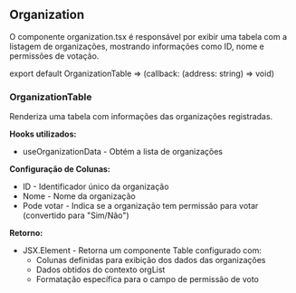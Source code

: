 ## Organization
O componente organization.tsx é responsável por exibir uma tabela com a listagem de organizações, mostrando informações como ID, nome e permissões de votação.

export default OrganizationTable => (callback: (address: string) => void)

### OrganizationTable
Renderiza uma tabela com informações das organizações registradas.

**Hooks utilizados:**
- useOrganizationData - Obtém a lista de organizações

**Configuração de Colunas:**
- ID - Identificador único da organização
- Nome - Nome da organização
- Pode votar - Indica se a organização tem permissão para votar (convertido para "Sim/Não")

**Retorno:**
- JSX.Element - Retorna um componente Table configurado com:
  - Colunas definidas para exibição dos dados das organizações
  - Dados obtidos do contexto orgList
  - Formatação específica para o campo de permissão de voto